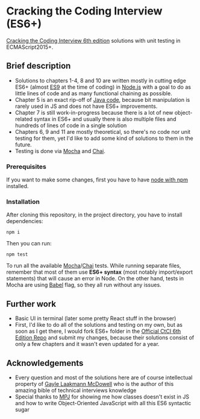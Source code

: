# Cracking the Coding Interview (ES6+)

[Cracking the Coding Interview 6th edition](https://www.amazon.com/Cracking-Coding-Interview-Programming-Questions/dp/0984782850) solutions with unit testing in ECMAScript2015+.

## Brief description

* Solutions to chapters 1-4, 8 and 10 are written mostly in cutting edge ES6+ (almost [ES9](https://www.ecma-international.org/publications/standards/Ecma-262.htm) at the time of coding) in [Node.js](https://nodejs.org/en/) with a goal to do as little lines of code and as many functional chaining as possible.
* Chapter 5 is an exact rip-off of [Java code](https://github.com/careercup/CtCI-6th-Edition), because bit manipulation is rarely used in JS and does not have ES6+ improvements.
* Chapter 7 is still work-in-progress because there is a lot of new object-related syntax in ES6+ and usually there is also multiple files and hundreds of lines of code in a single solution
* Chapters 6, 9 and 11 are mostly theoretical, so there's no code nor unit testing for them, yet I'd like to add some kind of solutions to them in the future.
* Testing is done via [Mocha](https://mochajs.org/) and [Chai](http://www.chaijs.com/).

### Prerequisites

If you want to make some changes, first you have to have [node with npm](https://nodejs.org/en/) installed.

### Installation

After cloning this repository, in the project directory, you have to install dependencies:

```
npm i
```

Then you can run:

```
npm test
```

To run all the available [Mocha](https://mochajs.org/)/[Chai](http://www.chaijs.com/) tests. While running separate files, remember that most of them use **ES6+ syntax** (most notably import/export statements) that will cause an error in Node. On the other hand, tests in Mocha are using [Babel](https://babeljs.io/) flag, so they all run without any issues.

## Further work

* Basic UI in terminal (later some pretty React stuff in the browser)
* First, I'd like to do all of the solutions and testing on my own, but as soon as I get there, I would fork ES6+ folder in the [Official CtCI 6th Edition Repo](https://github.com/careercup/CtCI-6th-Edition) and submit my changes, because their solutions consist of only a few chapters and it wasn't even updated for a year.

## Acknowledgements

* Every question and most of the solutions here are of course intellectual property of [Gayle Laakmann McDowell](https://www.amazon.com/default/e/B004BI1ZUQ/ref=dp_byline_cont_pop_book_1?redirectedFromKindleDbs=true) who is the author of this amazing bible of technical interviews knowledge
* Special thanks to [MPJ](https://github.com/mpj) for showing me how classes doesn't exist in JS and how to write Object-Oriented JavaScript with all this ES6 syntactic sugar
